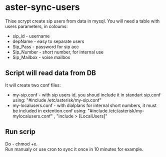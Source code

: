 # aster-sync-users
Thise scrypt create sip users from data in mysql.
You will need a table with users parameters, in coloums:
  * sip_id - username
  * depName - easy to separate users
  * Sip_Pass - password for sip acc
  * Sip_Number - short number, for internal use
  * Sip_Mailbox - voise mailbox
  
## Script will read data from DB
 It will create two conf files:
   * my-sip.conf - with sip users id, you shoud include it in standart sip.conf using: "#include /etc/asterisk/my-sip.conf"
   * my-localusers.conf - with dialplans for internal short numbers, it must be included in extention.conf using: "#include /etc/asterisk/my-mylocalusers.conf" , "include > [LocalUsers]"
   
## Run scrip
Do - chmod +x. </br>
Run manualy or use cron  to sync it once in 10 minutes for example.
